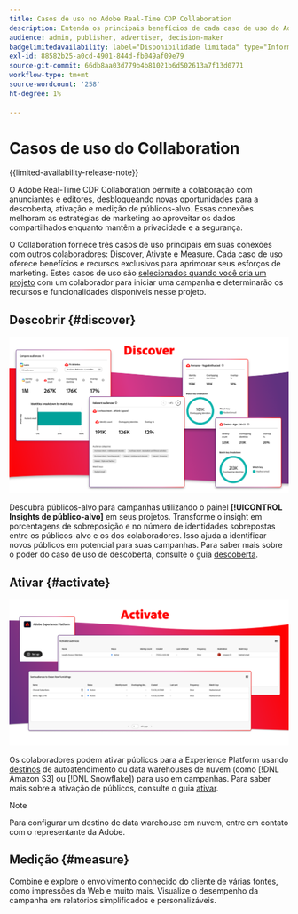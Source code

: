 ```yaml
---
title: Casos de uso no Adobe Real-Time CDP Collaboration
description: Entenda os principais benefícios de cada caso de uso do Adobe Real-Time CDP Collaboration.
audience: admin, publisher, advertiser, decision-maker
badgelimitedavailability: label="Disponibilidade limitada" type="Informative" url="https://helpx.adobe.com/br/legal/product-descriptions/real-time-customer-data-platform-collaboration.html newtab=true"
exl-id: 88582b25-a0cd-4901-844d-fb049af09e79
source-git-commit: 66db8aa03d779b4b81021b6d502613a7f13d0771
workflow-type: tm+mt
source-wordcount: '258'
ht-degree: 1%

---
```


# Casos de uso do Collaboration

{{limited-availability-release-note}}

O Adobe Real-Time CDP Collaboration permite a colaboração com anunciantes e editores, desbloqueando novas oportunidades para a descoberta, ativação e medição de públicos-alvo. Essas conexões melhoram as estratégias de marketing ao aproveitar os dados compartilhados enquanto mantêm a privacidade e a segurança.

O Collaboration fornece três casos de uso principais em suas conexões com outros colaboradores: Discover, Ativate e Measure. Cada caso de uso oferece benefícios e recursos exclusivos para aprimorar seus esforços de marketing. Estes casos de uso são [selecionados quando você cria um projeto](../collaborate/manage-projects.md#project-use-cases) com um colaborador para iniciar uma campanha e determinarão os recursos e funcionalidades disponíveis nesse projeto.

## Descobrir {#discover}

![Descubra os módulos do painel de insights do público-alvo.](/help/assets/use-cases/discover.png)

Descubra públicos-alvo para campanhas utilizando o painel **[!UICONTROL Insights de público-alvo]** em seus projetos. Transforme o insight em porcentagens de sobreposição e no número de identidades sobrepostas entre os públicos-alvo e os dos colaboradores. Isso ajuda a identificar novos públicos em potencial para suas campanhas. Para saber mais sobre o poder do caso de uso de descoberta, consulte o guia [descoberta](../collaborate/discover.md).

## Ativar {#activate}

![Ativar módulos do painel de públicos-alvo.](/help/assets/use-cases/activate.png)

Os colaboradores podem ativar públicos para a Experience Platform usando [destinos](/help/guide/destinations/experience-platform.md) de autoatendimento ou data warehouses de nuvem (como [!DNL Amazon S3] ou [!DNL Snowflake]) para uso em campanhas. Para saber mais sobre a ativação de públicos, consulte o guia [ativar](../collaborate/activate.md).

>[!NOTE]
>
> Para configurar um destino de data warehouse em nuvem, entre em contato com o representante da Adobe.

## Medição {#measure}

Combine e explore o envolvimento conhecido do cliente de várias fontes, como impressões da Web e muito mais. Visualize o desempenho da campanha em relatórios simplificados e personalizáveis.

